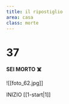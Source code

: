 ```yaml
---
title: il ripostiglio
area: casa
class: morte
---
```

# 37
**SEI MORTO ☠️**

![[foto_62.jpg]]

INIZIO [[1-start|1]]

